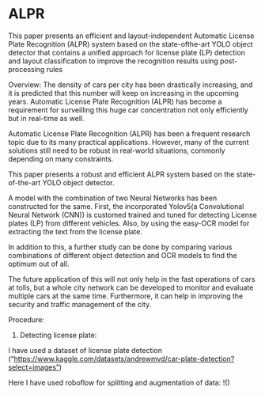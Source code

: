 # ALPR
This paper presents an efficient and layout-independent Automatic License Plate Recognition (ALPR) system based on the state-ofthe-art YOLO object detector that contains a unified approach for license plate (LP) detection and layout classification to improve the recognition results using post-processing rules

Overview: The density of cars per city has been drastically increasing, and it is predicted that this number will keep on increasing in the upcoming years. Automatic License Plate Recognition (ALPR) has become a requirement for surveilling this huge car concentration not only efficiently but in real-time as well.

Automatic License Plate Recognition (ALPR) has been a frequent research topic due to its many practical applications. However, many of the current solutions still need to be robust in real-world situations, commonly depending on many constraints. 

This paper presents a robust and efficient ALPR system based on the state-of-the-art YOLO object detector.

A model with the combination of two Neural Networks has been constructed for the same. 
First, the incorporated Yolov5(a Convolutional Neural Network (CNN)) is customed trained and tuned for detecting License plates (LP) from different vehicles. Also, by using the easy-OCR model for extracting the text from the license plate. 

In addition to this, a further study can be done by comparing various combinations of different object detection and OCR models to find the optimum out of all.

The future application of this will not only help in the fast operations of cars at tolls, but a whole city network can be developed to monitor and evaluate multiple cars at the same time. Furthermore, it can help in improving the security and traffic management of the city.

Procedure:

1.	Detecting license plate:

I have used a dataset of license plate detection (“https://www.kaggle.com/datasets/andrewmvd/car-plate-detection?select=images”)

Here I have used roboflow for splitting and augmentation of data:
!()
